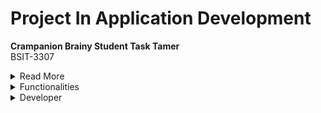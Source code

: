 # Project In Application Development

**Crampanion Brainy Student Task Tamer**  
BSIT-3307

<details><summary>Read More</summary> 
  The Crampanion Brainy Task Tamer is an mobile appplication that is designed specifically for students.It  
  is a mobile application that helps manage and organize their tasks, assignments, and deadlines effectively  
  by allowing them to create, edit, and delete tasks to set reminders. The main purpose and objective of this   
  mobile application is to assist students in managing their tasks and deadlines that they need to accomplish.</details>

  <details><summary>Functionalities</summary> 
    + Create and Add a Student Task
    + Read or View the Student Task
    + Delete a Task
  </details>

<details><summary>Developer</summary>
    <div style="overflow: auto;">
    <h5>Hawak Carl Jonel V. <img src="https://static-00.iconduck.com/assets.00/facebook-icon-512x512-7a4en82u.png" style="height: 20px;width:25px;"></h5>
    <h5>Lagunsing John Carlo M. <img src="image_url" style="float: right;"></h5>
    <h5>Luna Andrei B. <img src="image_url" style="float: right;"></h5>
  </div></details>
  





